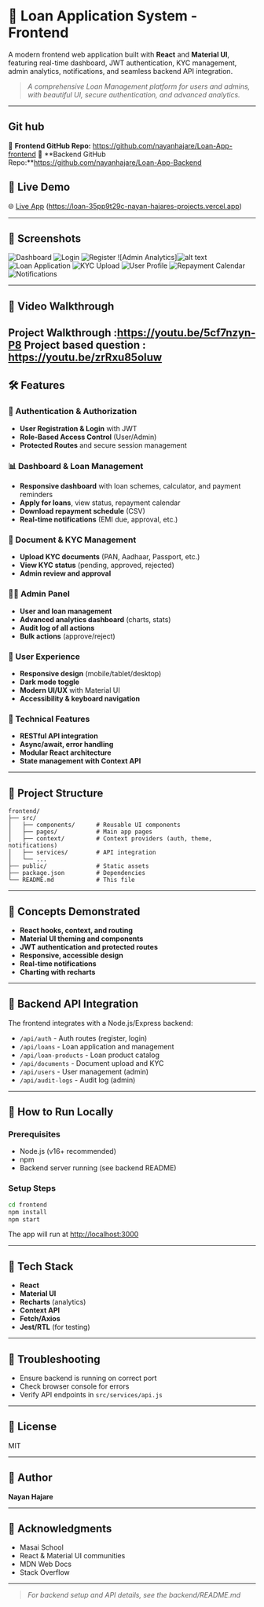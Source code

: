 # 📝 Loan Application System - Frontend

A modern frontend web application built with **React** and **Material UI**, featuring real-time dashboard, JWT authentication, KYC management, admin analytics, notifications, and seamless backend API integration.

> *A comprehensive Loan Management platform for users and admins, with beautiful UI, secure authentication, and advanced analytics.*

---
## Git hub
🔗 **Frontend GitHub Repo:** https://github.com/nayanhajare/Loan-App-frontend
🔗 **Backend GitHub Repo:**https://github.com/nayanhajare/Loan-App-Backend

## 🚀 Live Demo

🌐 [Live App](#) (https://loan-35pp9t29c-nayan-hajares-projects.vercel.app)

---

## 📸 Screenshots

![Dashboard](src/assets/2025-07-19.png)
![Login](src/assets/2025-07-19%20(1).png)
![Register](src/assets/2025-07-19%20(2).png)
![Admin Analytics]![alt text](src/assets/image.png)
![Loan Application](src/assets/2025-07-19%20(4).png)
![KYC Upload](src/assets/2025-07-19%20(5).png)
![User Profile](src/assets/2025-07-19%20(6).png)
![Repayment Calendar](src/assets/2025-07-19%20(7).png)
![Notifications](src/assets/2025-07-19%20(8).png)

---

## 🎥 Video Walkthrough

Project Walkthrough :https://youtu.be/5cf7nzyn-P8
Project based question : https://youtu.be/zrRxu85oIuw
---

## 🛠 Features

### 🔐 Authentication & Authorization
* **User Registration & Login** with JWT
* **Role-Based Access Control** (User/Admin)
* **Protected Routes** and secure session management

### 📊 Dashboard & Loan Management
* **Responsive dashboard** with loan schemes, calculator, and payment reminders
* **Apply for loans**, view status, repayment calendar
* **Download repayment schedule** (CSV)
* **Real-time notifications** (EMI due, approval, etc.)

### 📁 Document & KYC Management
* **Upload KYC documents** (PAN, Aadhaar, Passport, etc.)
* **View KYC status** (pending, approved, rejected)
* **Admin review and approval**

### 🧑‍💼 Admin Panel
* **User and loan management**
* **Advanced analytics dashboard** (charts, stats)
* **Audit log of all actions**
* **Bulk actions** (approve/reject)

### 🎨 User Experience
* **Responsive design** (mobile/tablet/desktop)
* **Dark mode toggle**
* **Modern UI/UX** with Material UI
* **Accessibility & keyboard navigation**

### 🔧 Technical Features
* **RESTful API integration**
* **Async/await, error handling**
* **Modular React architecture**
* **State management with Context API**

---

## 📁 Project Structure

```
frontend/
├── src/
│   ├── components/      # Reusable UI components
│   ├── pages/           # Main app pages
│   ├── context/         # Context providers (auth, theme, notifications)
│   ├── services/        # API integration
│   └── ...
├── public/              # Static assets
├── package.json         # Dependencies
└── README.md            # This file
```

---

## 🧠 Concepts Demonstrated
* **React hooks, context, and routing**
* **Material UI theming and components**
* **JWT authentication and protected routes**
* **Responsive, accessible design**
* **Real-time notifications**
* **Charting with recharts**

---

## 🔌 Backend API Integration

The frontend integrates with a Node.js/Express backend:
* `/api/auth` - Auth routes (register, login)
* `/api/loans` - Loan application and management
* `/api/loan-products` - Loan product catalog
* `/api/documents` - Document upload and KYC
* `/api/users` - User management (admin)
* `/api/audit-logs` - Audit log (admin)

---

## 🧪 How to Run Locally

### Prerequisites
* Node.js (v16+ recommended)
* npm
* Backend server running (see backend README)

### Setup Steps
```bash
cd frontend
npm install
npm start
```
The app will run at [http://localhost:3000](http://localhost:3000)

---

## 🧱 Tech Stack
* **React**
* **Material UI**
* **Recharts** (analytics)
* **Context API**
* **Fetch/Axios**
* **Jest/RTL** (for testing)

---

## 🐛 Troubleshooting
* Ensure backend is running on correct port
* Check browser console for errors
* Verify API endpoints in `src/services/api.js`

---

## 📄 License
MIT

---

## 👤 Author
**Nayan Hajare**

---

## 🙏 Acknowledgments
* Masai School
* React & Material UI communities
* MDN Web Docs
* Stack Overflow

---

> *For backend setup and API details, see the backend/README.md*

